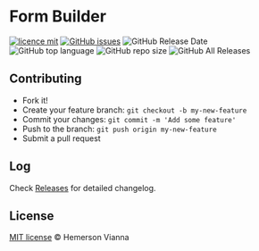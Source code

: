 # Form Builder

[![licence mit](https://img.shields.io/badge/license-MIT-blue.svg?style=flat-square)](http://hemersonvianna.mit-license.org/)
[![GitHub issues](https://img.shields.io/github/issues/nvich/form-builder.svg)](https://github.com/nvich/form-builder/issues)
![GitHub Release Date](https://img.shields.io/github/release-date/nvich/form-builder.svg)
![GitHub top language](https://img.shields.io/github/languages/top/nvich/form-builder.svg)
![GitHub repo size](https://img.shields.io/github/repo-size/nvich/form-builder.svg)
![GitHub All Releases](https://img.shields.io/github/downloads/nvich/form-builder/total.svg)

## Contributing

- Fork it!
- Create your feature branch: `git checkout -b my-new-feature`
- Commit your changes: `git commit -m 'Add some feature'`
- Push to the branch: `git push origin my-new-feature`
- Submit a pull request

## Log

Check [Releases](https://github.com/nvich/form-builder/releases) for detailed changelog.

## License

[MIT license](http://hemersonvianna.mit-license.org/) © Hemerson Vianna
